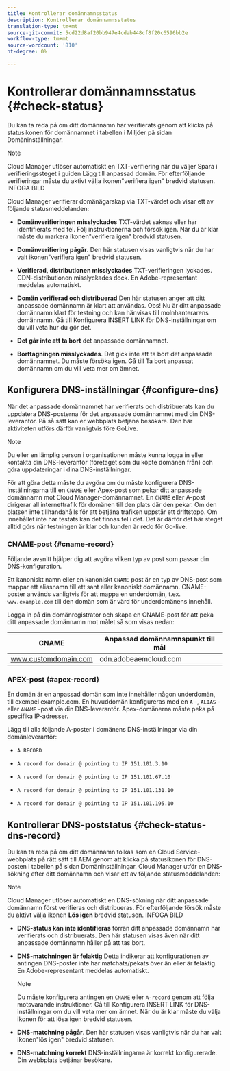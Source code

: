 ```yaml
---
title: Kontrollerar domännamnsstatus
description: Kontrollerar domännamnsstatus
translation-type: tm+mt
source-git-commit: 5cd22d8af20bb947e4cdab448cf8f20c6596bb2e
workflow-type: tm+mt
source-wordcount: '810'
ht-degree: 0%

---
```



# Kontrollerar domännamnsstatus {#check-status}

Du kan ta reda på om ditt domännamn har verifierats genom att klicka på statusikonen för domännamnet i tabellen i Miljöer på sidan Domäninställningar.

>[!NOTE]
>Cloud Manager utlöser automatiskt en TXT-verifiering när du väljer Spara i verifieringssteget i guiden Lägg till anpassad domän. För efterföljande verifieringar måste du aktivt välja ikonen&quot;verifiera igen&quot; bredvid statusen. INFOGA BILD

Cloud Manager verifierar domänägarskap via TXT-värdet och visar ett av följande statusmeddelanden:

* **Domänverifieringen misslyckades** TXT-värdet saknas eller har identifierats med fel. Följ instruktionerna och försök igen. När du är klar måste du markera ikonen&quot;verifiera igen&quot; bredvid statusen.

* **Domänverifiering pågår**. Den här statusen visas vanligtvis när du har valt ikonen&quot;verifiera igen&quot; bredvid statusen.

* **Verifierad, distributionen misslyckades** TXT-verifieringen lyckades. CDN-distributionen misslyckades dock. En Adobe-representant meddelas automatiskt.

* **Domän verifierad och distribuerad** Den här statusen anger att ditt anpassade domännamn är klart att användas. Obs! Nu är ditt anpassade domännamn klart för testning och kan hänvisas till molnhanterarens domännamn. Gå till Konfigurera INSERT LINK för DNS-inställningar om du vill veta hur du gör det.

* **Det går inte att ta bort** det anpassade domännamnet.

* **Borttagningen misslyckades**. Det gick inte att ta bort det anpassade domännamnet. Du måste försöka igen. Gå till Ta bort anpassat domännamn om du vill veta mer om ämnet.


## Konfigurera DNS-inställningar {#configure-dns}

När det anpassade domännamnet har verifierats och distribuerats kan du uppdatera DNS-posterna för det anpassade domännamnet med din DNS-leverantör. På så sätt kan er webbplats betjäna besökare. Den här aktiviteten utförs därför vanligtvis före GoLive.

>[!NOTE]
>Du eller en lämplig person i organisationen måste kunna logga in eller kontakta din DNS-leverantör (företaget som du köpte domänen från) och göra uppdateringar i dina DNS-inställningar.

För att göra detta måste du avgöra om du måste konfigurera DNS-inställningarna till en `CNAME` eller Apex-post som pekar ditt anpassade domännamn mot Cloud Manager-domännamnet. En `CNAME` eller A-post dirigerar all internettrafik för domänen till den plats där den pekar. Om den platsen inte tillhandahålls för att betjäna trafiken uppstår ett driftstopp. Om innehållet inte har testats kan det finnas fel i det. Det är därför det här steget alltid görs när testningen är klar och kunden är redo för Go-live.

### CNAME-post {#cname-record}

Följande avsnitt hjälper dig att avgöra vilken typ av post som passar din DNS-konfiguration.

Ett kanoniskt namn eller en kanoniskt `CNAME` post är en typ av DNS-post som mappar ett aliasnamn till ett sant eller kanoniskt domännamn. CNAME-poster används vanligtvis för att mappa en underdomän, t.ex. `www.example.com` till den domän som är värd för underdomänens innehåll.

Logga in på din domänregistrator och skapa en CNAME-post för att peka ditt anpassade domännamn mot målet så som visas nedan:

| CNAME | Anpassad domännamnspunkt till mål |
|--- |--- |
| www.customdomain.com | cdn.adobeaemcloud.com |

### APEX-post {#apex-record}

En domän är en anpassad domän som inte innehåller någon underdomän, till exempel example.com. En huvuddomän konfigureras med en `A` -, `ALIAS` - eller `ANAME` -post via din DNS-leverantör. Apex-domänerna måste peka på specifika IP-adresser.

Lägg till alla följande A-poster i domänens DNS-inställningar via din domänleverantör:

* `A RECORD`

* `A record for domain @ pointing to IP 151.101.3.10`

* `A record for domain @ pointing to IP 151.101.67.10`

* `A record for domain @ pointing to IP 151.101.131.10`

* `A record for domain @ pointing to IP 151.101.195.10`

## Kontrollerar DNS-poststatus {#check-status-dns-record}

Du kan ta reda på om ditt domännamn tolkas som en Cloud Service-webbplats på rätt sätt till AEM genom att klicka på statusikonen för DNS-posten i tabellen på sidan Domäninställningar. Cloud Manager utför en DNS-sökning efter ditt domännamn och visar ett av följande statusmeddelanden:

>[!NOTE]
>Cloud Manager utlöser automatiskt en DNS-sökning när ditt anpassade domännamn först verifieras och distribueras. För efterföljande försök måste du aktivt välja ikonen **Lös igen** bredvid statusen. INFOGA BILD

* **DNS-status kan inte identifieras** förrän ditt anpassade domännamn har verifierats och distribuerats. Den här statusen visas även när ditt anpassade domännamn håller på att tas bort.

* **DNS-matchningen är felaktig** Detta indikerar att konfigurationen av antingen DNS-poster inte har matchats/pekats över än eller är felaktig. En Adobe-representant meddelas automatiskt.

   >[!NOTE]
   >Du måste konfigurera antingen en `CNAME` eller `A-record` genom att följa motsvarande instruktioner. Gå till Konfigurera INSERT LINK för DNS-inställningar om du vill veta mer om ämnet. När du är klar måste du välja ikonen för att lösa igen bredvid statusen.

* **DNS-matchning pågår**. Den här statusen visas vanligtvis när du har valt ikonen&quot;lös igen&quot; bredvid statusen.

* **DNS-matchning korrekt** DNS-inställningarna är korrekt konfigurerade. Din webbplats betjänar besökare.
